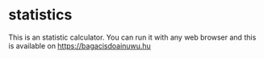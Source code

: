 # statistics
This is an statistic calculator. You can run it with any web browser and this is available on https://bagacisdoainuwu.hu
